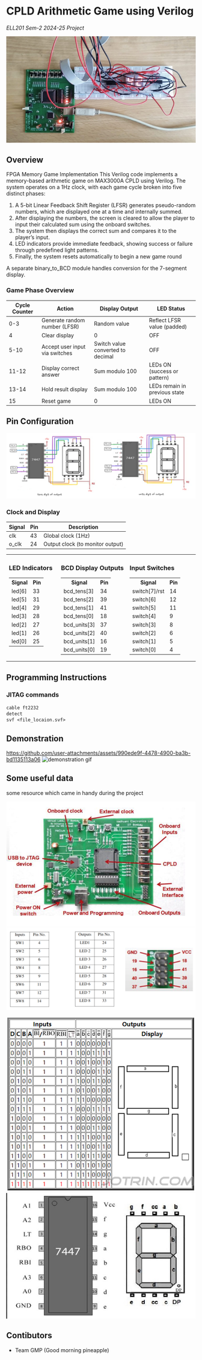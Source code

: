 # CPLD Arithmetic Game using Verilog

*ELL201 Sem-2 2024-25 Project*

![](./images/ell201_proj_2.jpeg)

## Overview

FPGA Memory Game Implementation
This Verilog code implements a memory-based arithmetic game on MAX3000A CPLD using Verilog. The system operates on a 1Hz clock, with each game cycle broken into five distinct phases:

1. A 5-bit Linear Feedback Shift Register (LFSR) generates
pseudo-random numbers, which are displayed one at a
time and internally summed.
2. After displaying the numbers, the screen is cleared to
allow the player to input their calculated sum using the
onboard switches.
3. The system then displays the correct sum and compares
it to the player’s input.
4. LED indicators provide immediate feedback, showing
success or failure through predefined light patterns.
5. Finally, the system resets automatically to begin a new
game round

A separate binary_to_BCD module handles conversion for the 7-segment display.


### Game Phase Overview

| Cycle Counter | Action | Display Output | LED Status |
|---------------|--------|----------------|------------|
| 0-3 | Generate random number (LFSR) | Random value | Reflect LFSR value (padded) |
| 4 | Clear display | 0 | OFF |
| 5-10 | Accept user input via switches | Switch value converted to decimal | OFF |
| 11-12 | Display correct answer | Sum modulo 100 | LEDs ON (success or pattern) |
| 13-14 | Hold result display | Sum modulo 100 | LEDs remain in previous state |
| 15 | Reset game | 0 | LEDs ON |

## Pin Configuration
![Circuit Diagram](./images/circuit_diagram.png)
### Clock and Display
| Signal | Pin | Description |
|--------|-----|-------------|
| clk    | 43  | Global clock (1Hz) |
| o_clk  | 24  | Output clock (to monitor output) |

<table width="100%">
  <tr>
    <td width="25%" valign="top">
      <h3>LED Indicators</h3>
      <table>
        <tr><th>Signal</th><th>Pin</th></tr>
        <tr><td>led[6]</td><td>33</td></tr>
        <tr><td>led[5]</td><td>31</td></tr>
        <tr><td>led[4]</td><td>29</td></tr>
        <tr><td>led[3]</td><td>28</td></tr>
        <tr><td>led[2]</td><td>27</td></tr>
        <tr><td>led[1]</td><td>26</td></tr>
        <tr><td>led[0]</td><td>25</td></tr>
      </table>
    </td>
    <td width="33%" valign="top">
      <h3>BCD Display Outputs</h3>
      <table>
        <tr><th>Signal</th><th>Pin</th></tr>
        <tr><td>bcd_tens[3]</td><td>34</td></tr>
        <tr><td>bcd_tens[2]</td><td>39</td></tr>
        <tr><td>bcd_tens[1]</td><td>41</td></tr>
        <tr><td>bcd_tens[0]</td><td>18</td></tr>
        <tr><td>bcd_units[3]</td><td>37</td></tr>
        <tr><td>bcd_units[2]</td><td>40</td></tr>
        <tr><td>bcd_units[1]</td><td>16</td></tr>
        <tr><td>bcd_units[0]</td><td>19</td></tr>
      </table>
    </td>
    <td width="33%" valign="top">
      <h3>Input Switches</h3>
      <table>
        <tr><th>Signal</th><th>Pin</th></tr>
        <tr><td>switch[7]/rst</td><td>14</td></tr>
        <tr><td>switch[6]</td><td>12</td></tr>
        <tr><td>switch[5]</td><td>11</td></tr>
        <tr><td>switch[4]</td><td>9</td></tr>
        <tr><td>switch[3]</td><td>8</td></tr>
        <tr><td>switch[2]</td><td>6</td></tr>
        <tr><td>switch[1]</td><td>5</td></tr>
        <tr><td>switch[0]</td><td>4</td></tr>
      </table>
    </td>
  </tr>
</table>

## Programming Instructions
### JITAG commands
```
cable ft2232
detect
svf <file_locaion.svf>
```

## Demonstration 
https://github.com/user-attachments/assets/990ede9f-4478-4900-ba3b-bd1135113a06
![demonstration gif](./images/video28_gif.gif)

## Some useful data
some resource which came in handy during the project

![MAX3000A CPLD](./images/max3000A.png)
![IO Mapping](./images/IO%20mapping.png)

![](./images/7447_to_display_mapp.png)
![](./images/7447%20x%207_seg_display.png)

## Contibutors
- Team GMP (Good morning pineapple)
